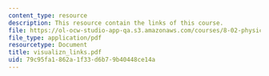 ```yaml
---
content_type: resource
description: This resource contain the links of this course.
file: https://ol-ocw-studio-app-qa.s3.amazonaws.com/courses/8-02-physics-ii-electricity-and-magnetism-spring-2007/79c95fa1862a1f33d6b79b40448ce14a_visualizn_links.pdf
file_type: application/pdf
resourcetype: Document
title: visualizn_links.pdf
uid: 79c95fa1-862a-1f33-d6b7-9b40448ce14a
---
```

